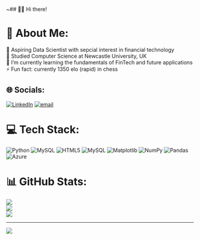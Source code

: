~## 👋🏽 Hi there!

# 💫 About Me:
🔭 Aspiring Data Scientist with sepcial interest in financial technology<br>
👯 Studied Computer Science at Newcastle University, UK<br>
🌱 I’m currently learning the fundamentals of FinTech and future applications<br>
⚡ Fun fact: currently 1350 elo (rapid) in chess<br>


## 🌐 Socials:
[![LinkedIn](https://img.shields.io/badge/LinkedIn-%230077B5.svg?logo=linkedin&logoColor=white)](https://linkedin.com/in/abhayuppal1) [![email](https://img.shields.io/badge/Email-D14836?logo=gmail&logoColor=white)](mailto:abhayuppal@hotmail.co.uk) 

# 💻 Tech Stack:
![Python](https://img.shields.io/badge/python-3670A0?style=for-the-badge&logo=python&logoColor=ffdd54) ![MySQL](https://img.shields.io/badge/mysql-4479A1.svg?style=for-the-badge&logo=mysql&logoColor=white) ![HTML5](https://img.shields.io/badge/html5-%23E34F26.svg?style=for-the-badge&logo=html5&logoColor=white) ![MySQL](https://img.shields.io/badge/mysql-4479A1.svg?style=for-the-badge&logo=mysql&logoColor=white) ![Matplotlib](https://img.shields.io/badge/Matplotlib-%23ffffff.svg?style=for-the-badge&logo=Matplotlib&logoColor=black) ![NumPy](https://img.shields.io/badge/numpy-%23013243.svg?style=for-the-badge&logo=numpy&logoColor=white) ![Pandas](https://img.shields.io/badge/pandas-%23150458.svg?style=for-the-badge&logo=pandas&logoColor=white) ![Azure](https://img.shields.io/badge/azure-%230072C6.svg?style=for-the-badge&logo=microsoftazure&logoColor=white)
# 📊 GitHub Stats:
![](https://github-readme-stats.vercel.app/api?username=auppal1&theme=dark&hide_border=false&include_all_commits=false&count_private=false)<br/>
![](https://nirzak-streak-stats.vercel.app/?user=auppal1&theme=dark&hide_border=false)<br/>
![](https://github-readme-stats.vercel.app/api/top-langs/?username=auppal1&theme=dark&hide_border=false&include_all_commits=false&count_private=false&layout=compact)

---
[![](https://visitcount.itsvg.in/api?id=auppal1&icon=2&color=1)](https://visitcount.itsvg.in)

<!-- Proudly created with GPRM ( https://gprm.itsvg.in ) -->
